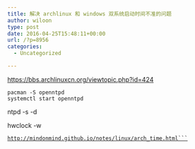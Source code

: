 ```yaml
---
title: 解决 archlinux 和 windows 双系统启动时间不准的问题
author: wiloon
type: post
date: 2016-04-25T15:48:11+00:00
url: /?p=8956
categories:
  - Uncategorized

---
```

https://bbs.archlinuxcn.org/viewtopic.php?id=424

```
pacman -S openntpd
systemctl start openntpd
```

ntpd -s -d

<span class="n">hwclock <span class="o">-<span class="n">w

<code class="nginx">http://mindonmind.github.io/notes/linux/arch_time.html```